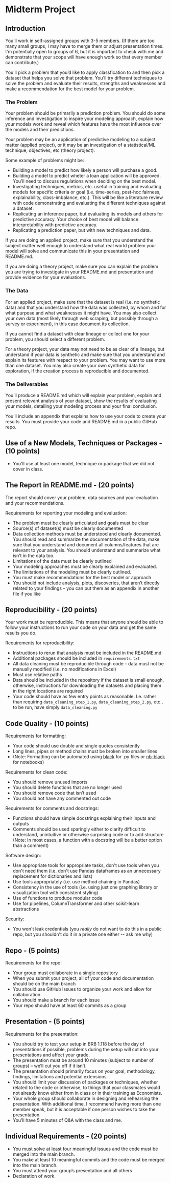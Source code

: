 # Midterm Project

## Introduction

You’ll work in self-assigned groups with 3-5 members. (If there are too many small groups, I may have to merge them or adjust presentation times. I'm potentially open to groups of 6, but it is important to check with me and demonstrate that your scope will have enough work so that every member can contribute.)

You’ll pick a problem that you’d like to apply classfication to and then pick a dataset that helps you solve that problem. You’ll try different techniques to solve the problem and evaluate their results, strengths and weaknesses and make a recommendation for the best model for your problem.


### The Problem

Your problem should be primarily a prediction problem. You should do some inference and investigation to inspire your modeling approach, explain how your models work and reveal which features have the most influence over the models and their predictions.

Your problem may be an application of predictive modeling to a subject matter (applied project), or it may be an investigation of a statistical/ML technique, objectives, etc (theory project).

Some example of problems might be:
* Building a model to predict how likely a person will purchase a good.
* Building a model to predict wheter a loan application will be approved. You’ll need to discuss regulations when deciding on the best model.
* Investigating techniques, metrics, etc. useful in training and evaluating models for specific criteria or goal (i.e. time-series, post-hoc fairness, explainability, class-imbalance, etc.). This will be like a literature review with code demonstrating and evaluating the different techniques against a dataset.
* Replicating an inference paper, but evaluating its models and others for predictive accuracy. Your choice of best model will balance interpretability with predictive accuracy.
* Replicating a prediction paper, but with new techniques and data.

If you are doing an applied project, make sure that you understand the subject matter well enough to understand what real world problem your model will solve and communicate this in your presentation and README.md.

If you are doing a theory project, make sure you can explain the problem you are trying to investigate in your README.md and presentation and provide evidence for your evaluations.

### The Data

For an applied project, make sure that the dataset is real (i.e. no synthetic data) and that you understand how the data was collected, by whom and for what purpose and what weaknesses it might have. You may also collect your own data (most likely through web scraping, but possibly through a survey or experiment), in this case document its collection.

If you cannot find a dataset with clear lineage or collect one for your problem, you should select a different problem.

For a theory project, your data may not need to be as clear of a lineage, but understand if your data is synthetic and make sure that you understand and explain its features with respect to your problem. You may want to use more than one dataset. You may also create your own synthetic data for exploration, if the creation process is reproducible and documented.


### The Deliverables

You’ll produce a README.md which will explain your problem, explain and present relevant analysis of your dataset, show the results of evaluating your models, detailing your modeling process and your final conclusion.

You’ll include an appendix that explains how to use your code to create your results. You must provide your code and README.md in a public GitHub repo. 

## Use of a New Models, Techniques or Packages  - (10 points)
* You'll use at least one model, technique or package that we did not cover in class.

## The Report in README.md - (20 points)

The report should cover your problem, data sources and your evaluation and your recommendations.  

Requirements for reporting your modeling and evaluation:
* The problem must be clearly articulated and goals must be clear
* Source(s) of dataset(s) must be clearly documented
* Data collection methods must be understood and clearly documented. You should read and summarize the documentation of the data, make sure that you understand and document all columns/features that are relevant to your analysis. You should understand and summarize what isn’t in the data too.
* Limitations of the data must be clearly outlined
* Your modeling approaches must be clearly explained and evaluated.
* The limitations of the modeling must be clearly outlined.
* You must make recommendations for the best model or approach
* You should not include analysis, plots, discoveries, that aren’t directly related to your findings – you can put them as an appendix in another file if you like

## Reproducibility - (20 points)

Your work must be reproducible. This means that anyone should be able to follow your instructions to run your code on your data and get the same results you do.  

Requirements for reproducibility:
* Instructions to rerun that analysis must be included in the README.md
* Additional packages should be included in `requirements.txt`
* All data cleaning must be reproducible through code – data must not be manually modified (i.e. no modifications in Excel)
* Must use relative paths
* Data should be included in the repository if the dataset is small enough, otherwise, instructions for downloading the datasets and placing them in the right locations are required
* Your code should have as few entry points as reasonable. I.e. rather than requiring `data_cleaning_step_1.py`, `data_cleaning_step_2.py`, etc., to be run, have simply `data_cleaning.py`

## Code Quality - (10 points)

Requirements for formatting:
* Your code should use double and single quotes consistently
* Long lines, pipes or method chains must be broken into smaller lines
* (Note: Formatting can be automated using [black](https://black.readthedocs.io/en/stable/) for .py files or [nb-black](https://pypi.org/project/nb-black/) for notebooks)

Requirements for clean code:
* You should remove unused imports
* You should delete functions that are no longer used
* You should remove code that isn’t used
* You should not have any commented out code

Requirements for comments and docstrings:
* Functions should have simple docstrings explaining their inputs and outputs
* Comments should be used sparingly either to clarify difficult to understand, unintuitive or otherwise surprising code or to add structure (Note: In most cases, a function with a docstring will be a better option than a comment)

Software design:
* Use appropriate tools for appropriate tasks, don't use tools when you don't need them (i.e. don't use Pandas dataframes as an unnecessary replacement for dictionaries and lists)
* Use tools appropriately (i.e. use method chaining in Pandas)
* Consistency in the use of tools (i.e. using just one graphing library or visualization tool with consistent styling)
* Use of functions to produce modular code
* Use for pipelines, ColumnTransformer and other scikit-learn abstractions

Security:
* You won't leak credentials (you _really_ do not want to do this in a public repo, but you shouldn't do it in a private one either -- ask me why)

## Repo - (5 points)

Requirements for the repo:
* Your group must collaborate in a single repository
* When you submit your project, all of your code and documentation should be on the main branch
* You should use GitHub Issues to organize your work and allow for collaboration
* You should make a branch for each issue
* Your repo should have at least 60 commits as a group

## Presentation - (5 points)

Requirements for the presentation:
* You should try to test your setup in BRB 1.118 before the day of presentations if possible, problems during the setup will cut into your presentations and affect your grade.
* The presentation must be around 10 minutes (subject to number of groups) – we’ll cut you off if it isn’t.
* The presentation should primarily focus on your goal, methodology, findings, limitations and potential extensions.
* You should limit your discussion of packages or techniques, whether related to the code or otherwise, to things that your classmates would not already know either from in class or in their training as Economists.
* Your whole group should collaborate in designing and rehearsing the presentation. With additional time, I recommend having more than one member speak, but it is acceptable if one person wishes to take the presentation.
* You’ll have 5 minutes of Q&A with the class and me.

## Individual Requirements - (20 points)
* You must solve at least four meaningful issues and the code must be merged into the main branch.
* You make at least 10 meaningful commits and the code must be merged into the main branch.
* You must attend your group’s presentation and all others
* Declaration of work.


